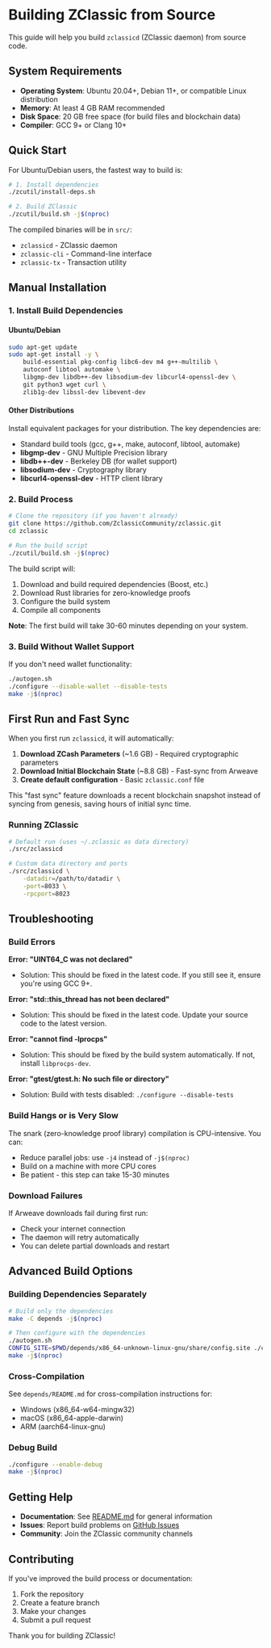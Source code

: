 # Building ZClassic from Source

This guide will help you build `zclassicd` (ZClassic daemon) from source code.

## System Requirements

- **Operating System**: Ubuntu 20.04+, Debian 11+, or compatible Linux distribution
- **Memory**: At least 4 GB RAM recommended
- **Disk Space**: 20 GB free space (for build files and blockchain data)
- **Compiler**: GCC 9+ or Clang 10+

## Quick Start

For Ubuntu/Debian users, the fastest way to build is:

```bash
# 1. Install dependencies
./zcutil/install-deps.sh

# 2. Build ZClassic
./zcutil/build.sh -j$(nproc)
```

The compiled binaries will be in `src/`:
- `zclassicd` - ZClassic daemon
- `zclassic-cli` - Command-line interface
- `zclassic-tx` - Transaction utility

## Manual Installation

### 1. Install Build Dependencies

#### Ubuntu/Debian

```bash
sudo apt-get update
sudo apt-get install -y \
    build-essential pkg-config libc6-dev m4 g++-multilib \
    autoconf libtool automake \
    libgmp-dev libdb++-dev libsodium-dev libcurl4-openssl-dev \
    git python3 wget curl \
    zlib1g-dev libssl-dev libevent-dev
```

#### Other Distributions

Install equivalent packages for your distribution. The key dependencies are:
- Standard build tools (gcc, g++, make, autoconf, libtool, automake)
- **libgmp-dev** - GNU Multiple Precision library
- **libdb++-dev** - Berkeley DB (for wallet support)
- **libsodium-dev** - Cryptography library
- **libcurl4-openssl-dev** - HTTP client library

### 2. Build Process

```bash
# Clone the repository (if you haven't already)
git clone https://github.com/ZclassicCommunity/zclassic.git
cd zclassic

# Run the build script
./zcutil/build.sh -j$(nproc)
```

The build script will:
1. Download and build required dependencies (Boost, etc.)
2. Download Rust libraries for zero-knowledge proofs
3. Configure the build system
4. Compile all components

**Note**: The first build will take 30-60 minutes depending on your system.

### 3. Build Without Wallet Support

If you don't need wallet functionality:

```bash
./autogen.sh
./configure --disable-wallet --disable-tests
make -j$(nproc)
```

## First Run and Fast Sync

When you first run `zclassicd`, it will automatically:

1. **Download ZCash Parameters** (~1.6 GB) - Required cryptographic parameters
2. **Download Initial Blockchain State** (~8.8 GB) - Fast-sync from Arweave
3. **Create default configuration** - Basic `zclassic.conf` file

This "fast sync" feature downloads a recent blockchain snapshot instead of syncing from genesis, saving hours of initial sync time.

### Running ZClassic

```bash
# Default run (uses ~/.zclassic as data directory)
./src/zclassicd

# Custom data directory and ports
./src/zclassicd \
    -datadir=/path/to/datadir \
    -port=8033 \
    -rpcport=8023
```

## Troubleshooting

### Build Errors

**Error: "UINT64_C was not declared"**
- Solution: This should be fixed in the latest code. If you still see it, ensure you're using GCC 9+.

**Error: "std::this_thread has not been declared"**
- Solution: This should be fixed in the latest code. Update your source code to the latest version.

**Error: "cannot find -lprocps"**
- Solution: This should be fixed by the build system automatically. If not, install `libprocps-dev`.

**Error: "gtest/gtest.h: No such file or directory"**
- Solution: Build with tests disabled: `./configure --disable-tests`

### Build Hangs or is Very Slow

The snark (zero-knowledge proof library) compilation is CPU-intensive. You can:
- Reduce parallel jobs: use `-j4` instead of `-j$(nproc)`
- Build on a machine with more CPU cores
- Be patient - this step can take 15-30 minutes

### Download Failures

If Arweave downloads fail during first run:
- Check your internet connection
- The daemon will retry automatically
- You can delete partial downloads and restart

## Advanced Build Options

### Building Dependencies Separately

```bash
# Build only the dependencies
make -C depends -j$(nproc)

# Then configure with the dependencies
./autogen.sh
CONFIG_SITE=$PWD/depends/x86_64-unknown-linux-gnu/share/config.site ./configure
make -j$(nproc)
```

### Cross-Compilation

See `depends/README.md` for cross-compilation instructions for:
- Windows (x86_64-w64-mingw32)
- macOS (x86_64-apple-darwin)
- ARM (aarch64-linux-gnu)

### Debug Build

```bash
./configure --enable-debug
make -j$(nproc)
```

## Getting Help

- **Documentation**: See [README.md](README.md) for general information
- **Issues**: Report build problems on [GitHub Issues](https://github.com/ZclassicCommunity/zclassic/issues)
- **Community**: Join the ZClassic community channels

## Contributing

If you've improved the build process or documentation:
1. Fork the repository
2. Create a feature branch
3. Make your changes
4. Submit a pull request

Thank you for building ZClassic!
